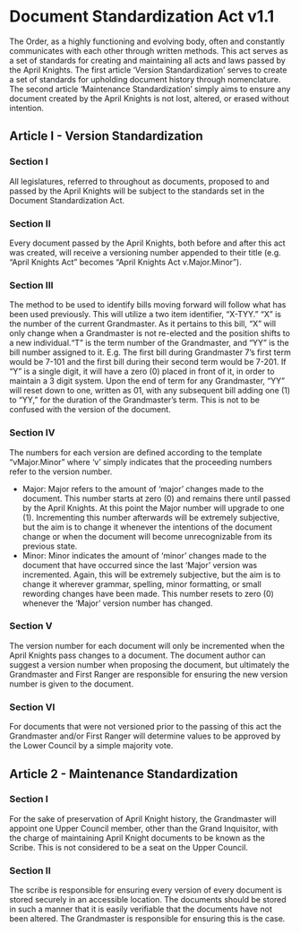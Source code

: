 


# Document Standardization Act v1.1
The Order, as a highly functioning and evolving body, often and constantly communicates with each other through written methods. This act serves as a set of standards for creating and maintaining all acts and laws passed by the April Knights. The first article ‘Version Standardization’ serves to create a set of standards for upholding document history through nomenclature. The second article ‘Maintenance Standardization’ simply aims to ensure any document created by the April Knights is not lost, altered, or erased without intention. 

## Article I - Version Standardization

### Section I
All legislatures, referred to throughout as documents, proposed to and passed by the April Knights will be subject to the standards set in the Document Standardization Act.

### Section II
Every document passed by the April Knights, both before and after this act was created, will receive a versioning number appended to their title (e.g. “April Knights Act” becomes “April Knights Act v.Major.Minor”).

### Section III
The method to be used to identify bills moving forward will follow what has been used previously. This will utilize a two item identifier,  “X-TYY.” “X” is the number of the current Grandmaster. As it pertains to this bill, “X” will only change when a Grandmaster is not re-elected and the position shifts to a new individual.“T” is the term number of the Grandmaster, and “YY” is the bill number assigned to it. E.g. The first bill during Grandmaster 7’s first term would be 7-101 and the first bill during their second term would be 7-201. If “Y” is a single digit, it will have a zero (0) placed in front of it, in order to maintain a 3 digit system. Upon the end of term for any Grandmaster, “YY” will reset down to one, written as 01, with any subsequent bill adding one (1) to “YY,” for the duration of the Grandmaster’s term. This is not to be confused with the version of the document.

### Section IV 
The numbers for each version are defined according to the template “vMajor.Minor” where ‘v’ simply indicates that the proceeding numbers refer to the version number.
* Major: Major refers to the amount of ‘major’ changes made to the document. This number starts at zero (0) and remains there until passed by the April Knights. At this point the Major number will upgrade to one (1). Incrementing this number afterwards will be extremely subjective, but the aim is to change it whenever the intentions of the document change or when the document will become unrecognizable from its previous state.
* Minor: Minor indicates the amount of ‘minor’ changes made to the document that have occurred since the last ‘Major’ version was incremented. Again, this will be extremely subjective, but the aim is to change it wherever grammar, spelling, minor formatting, or small rewording changes have been made. This number resets to zero (0) whenever the ‘Major’ version number has changed.

### Section V
The version number for each document will only be incremented when the April Knights pass changes to a document. The document author can suggest a version number when proposing the document, but ultimately the Grandmaster and First Ranger are responsible for ensuring the new version number is given to the document.

### Section VI
For documents that were not versioned prior to the passing of this act the Grandmaster and/or First Ranger will determine values to be approved by the Lower Council by a simple majority vote.

## Article 2 - Maintenance Standardization 

### Section I 
For the sake of preservation of April Knight history, the Grandmaster will appoint one Upper Council member, other than the Grand Inquisitor, with the charge of maintaining April Knight documents to be known as the Scribe. This is not considered to be a seat on the Upper Council. 

### Section II
The scribe is responsible for ensuring every version of every document is stored securely in an accessible location. The documents should be stored in such a manner that it is easily verifiable that the documents have not been altered. The Grandmaster is responsible for ensuring this is the case. 
